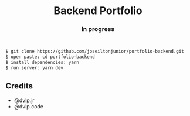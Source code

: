 <h1 align="center">Backend Portfolio</h1>

<h3 align="center">In progress</h3>

<p align="center">
  <img src="https://ibb.co/cxyWH84" alt="" border="0">

<img src="https://ibb.co/cxyWH84
https://ibb.co/ckF8nDC" alt="" border="0">

</p>

```sh
$ git clone https://github.com/joseiltonjunior/portfolio-backend.git
$ open paste: cd portfolio-backend
$ install dependencies: yarn
$ run server: yarn dev
```

## Credits

- @dvlp.jr
- @dvlp.code

